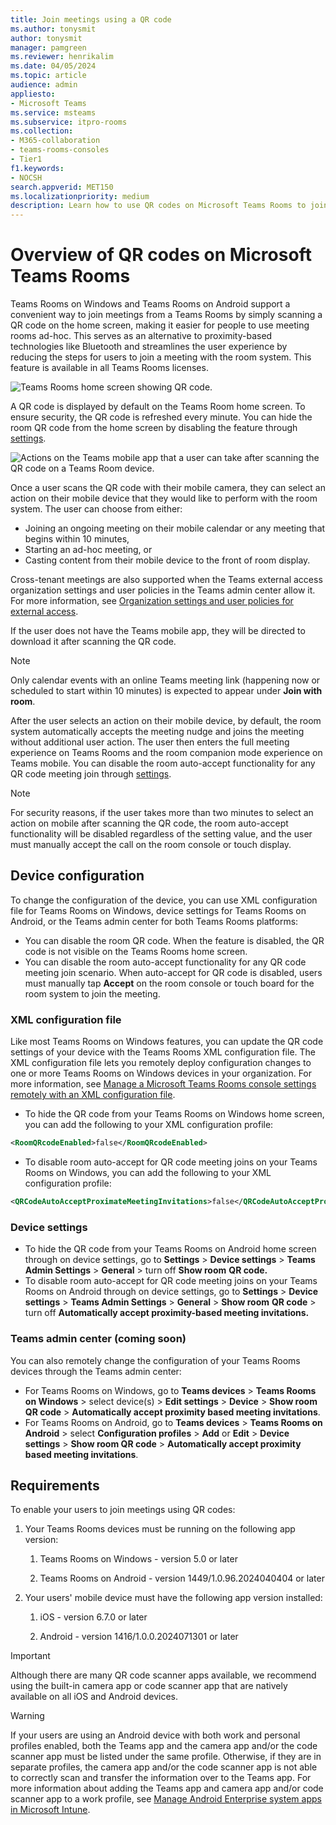 ```yaml
---
title: Join meetings using a QR code
ms.author: tonysmit
author: tonysmit
manager: pamgreen
ms.reviewer: henrikalim
ms.date: 04/05/2024
ms.topic: article
audience: admin
appliesto:
- Microsoft Teams
ms.service: msteams
ms.subservice: itpro-rooms
ms.collection: 
- M365-collaboration
- teams-rooms-consoles
- Tier1
f1.keywords:
- NOCSH
search.appverid: MET150
ms.localizationpriority: medium
description: Learn how to use QR codes on Microsoft Teams Rooms to join meetings.
---
```

# Overview of QR codes on Microsoft Teams Rooms

Teams Rooms on Windows and Teams Rooms on Android support a convenient way to join meetings from a Teams Rooms by simply scanning a QR code on the home screen, making it easier for people to use meeting rooms ad-hoc. This serves as an alternative to proximity-based technologies like Bluetooth and streamlines the user experience by reducing the steps for users to join a meeting with the room system. This feature is available in all Teams Rooms licenses.


![Teams Rooms home screen showing QR code.](media/teams-rooms-qr-codes/0011-min-(1).png)


A QR code is displayed by default on the Teams Room home screen. To ensure security, the QR code is refreshed every minute. You can hide the room QR code from the home screen by disabling the feature through [settings](#device-configuration).


![Actions on the Teams mobile app that a user can take after scanning the QR code on a Teams Room device.](media/teams-rooms-qr-codes/444.png)


Once a user scans the QR code with their mobile camera, they can select an action on their mobile device that they would like to perform with the room system. The user can choose from either:
- Joining an ongoing meeting on their mobile calendar or any meeting that begins within 10 minutes, 
- Starting an ad-hoc meeting, or 
- Casting content from their mobile device to the front of room display. 

Cross-tenant meetings are also supported when the Teams external access organization settings and user policies in the Teams admin center allow it. For more information, see [Organization settings and user policies for external access](/microsoftteams/trusted-organizations-external-meetings-chat?tabs=organization-settings&branch=main).

If the user does not have the Teams mobile app, they will be directed to download it after scanning the QR code. 

> [!NOTE]
> Only calendar events with an online Teams meeting link (happening now or scheduled to start within 10 minutes) is expected to appear under **Join with room**. 

After the user selects an action on their mobile device, by default, the room system automatically accepts the meeting nudge and joins the meeting without additional user action. The user then enters the full meeting experience on Teams Rooms and the room companion mode experience on Teams mobile. You can disable the room auto-accept functionality for any QR code meeting join through [settings](#device-configuration).  

> [!NOTE]
> For security reasons, if the user takes more than two minutes to select an action on mobile after scanning the QR code, the room auto-accept functionality will be disabled regardless of the setting value, and the user must manually accept the call on the room console or touch display. 
## Device configuration

To change the configuration of the device, you can use XML configuration file for Teams Rooms on Windows, device settings for Teams Rooms on Android, or the Teams admin center for both Teams Rooms platforms:
- You can disable the room QR code. When the feature is disabled, the QR code is not visible on the Teams Rooms home screen.
- You can disable the room auto-accept functionality for any QR code meeting join scenario. When auto-accept for QR code is disabled, users must manually tap **Accept** on the room console or touch board for the room system to join the meeting.

### XML configuration file

Like most Teams Rooms on Windows features, you can update the QR code settings of your device with the Teams Rooms XML configuration file. The XML configuration file lets you remotely deploy configuration changes to one or more Teams Rooms on Windows devices in your organization. For more information, see [Manage a Microsoft Teams Rooms console settings remotely with an XML configuration file](/microsoftteams/rooms/xml-config-file).

- To hide the QR code from your Teams Rooms on Windows home screen, you can add the following to your XML configuration profile:

```xml
<RoomQRcodeEnabled>false</RoomQRcodeEnabled>
```

- To disable room auto-accept for QR code meeting joins on your Teams Rooms on Windows, you can add the following to your XML configuration profile:

```xml
<QRCodeAutoAcceptProximateMeetingInvitations>false</QRCodeAutoAcceptProximateMeetingInvitations>
```

### Device settings 

- To hide the QR code from your Teams Rooms on Android home screen through on device settings, go to **Settings** > **Device settings** > **Teams Admin Settings** > **General** > turn off **Show room** **QR code.**
- To disable room auto-accept for QR code meeting joins on your Teams Rooms on Android through on device settings, go to **Settings** > **Device settings** > **Teams Admin Settings** > **General** > **Show room** **QR code** > turn off **Automatically accept proximity-based meeting invitations.**

### Teams admin center (coming soon)

You can also remotely change the configuration of your Teams Rooms devices through the Teams admin center: 
- For Teams Rooms on Windows, go to **Teams devices** > **Teams Rooms on Windows** > select device(s) > **Edit settings** > **Device** > **Show room QR code** > **Automatically accept proximity based meeting invitations**.
- For Teams Rooms on Android, go to **Teams devices** > **Teams Rooms on Android** > select **Configuration profiles** > **Add** or **Edit** > **Device settings** > **Show room QR code** > **Automatically accept proximity based meeting invitations**.

## Requirements

To enable your users to join meetings using QR codes:

1. Your Teams Rooms devices must be running on the following app version:

   1. Teams Rooms on Windows - version 5.0 or later
      
   1. Teams Rooms on Android - version 1449/1.0.96.2024040404 or later  
      
1. Your users' mobile device must have the following app version installed:

   1. iOS - version 6.7.0 or later 
      
   1. Android - version 1416/1.0.0.2024071301 or later
      
> [!IMPORTANT]
> Although there are many QR code scanner apps available, we recommend using the built-in camera app or code scanner app that are natively available on all iOS and Android devices.

> [!WARNING]
> If your users are using an Android device with both work and personal profiles enabled, both the Teams app and the camera app and/or the code scanner app must be listed under the same profile. Otherwise, if they are in separate profiles, the camera app and/or the code scanner app is not able to correctly scan and transfer the information over to the Teams app. 
> For more information about adding the Teams app and camera app and/or code scanner app to a work profile, see [Manage Android Enterprise system apps in Microsoft Intune](/mem/intune/apps/apps-ae-system).
## 

